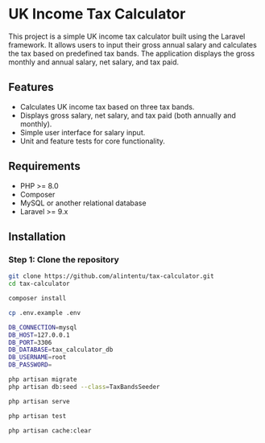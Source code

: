 # UK Income Tax Calculator

This project is a simple UK income tax calculator built using the Laravel framework. It allows users to input their gross annual salary and calculates the tax based on predefined tax bands. The application displays the gross monthly and annual salary, net salary, and tax paid.

## Features

- Calculates UK income tax based on three tax bands.
- Displays gross salary, net salary, and tax paid (both annually and monthly).
- Simple user interface for salary input.
- Unit and feature tests for core functionality.

## Requirements

- PHP >= 8.0
- Composer
- MySQL or another relational database
- Laravel >= 9.x

## Installation

### Step 1: Clone the repository

```bash
git clone https://github.com/alintentu/tax-calculator.git
cd tax-calculator

composer install

cp .env.example .env

DB_CONNECTION=mysql
DB_HOST=127.0.0.1
DB_PORT=3306
DB_DATABASE=tax_calculator_db
DB_USERNAME=root
DB_PASSWORD=

php artisan migrate
php artisan db:seed --class=TaxBandsSeeder

php artisan serve

php artisan test

php artisan cache:clear


